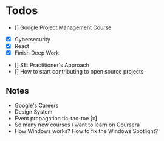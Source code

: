 # Todos

- [] Google Project Management Course
- [x] Cybersecurity
- [x] React
- [x] Finish Deep Work
- [] SE: Practitioner's Approach
- [] How to start contributing to open source projects

## Notes

- Google's Careers
- Design System
- Event propagation tic-tac-toe [x]
- So many new courses I want to learn on Coursera
- How Windows works? How to fix the Windows Spotlight?
